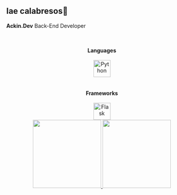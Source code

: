 ## Iae calabresos👋

**Ackin.Dev** Back-End Developer 

<div align="center"><br><br>
<strong> Languages </strong>
</div>  
     <div align="center" style="display: inline_block"><br>
        <img align="center" alt="Python" height="45" width="45"
        src="https://user-images.githubusercontent.com/25181517/183423507-c056a6f9-1ba8-4312-a350-19bcbc5a8697.png">
</div>  

<div align="center"><br><br>
<strong> Frameworks </strong>
</div>  
     <div align="center" style="display: inline_block"><br>
        <img align="center" alt="Flask" height="45" width="45"
        src="https://user-images.githubusercontent.com/25181517/183423775-2276e25d-d43d-4e58-890b-edbc88e915f7.png">
</div>  

<div align="center">
  <a href="https://github.com/Malihgno616">
  <img height="180em" src="https://github-readme-stats.vercel.app/api?username=malihgno616&show_icons=true&theme=dracula&include_all_commits=true&count_private=true"/>
  <img height="180em" src="https://github-readme-stats.vercel.app/api/top-langs/?username=malihgno616&layout=compact&langs_count=7&theme=dracula"/>
</div>
